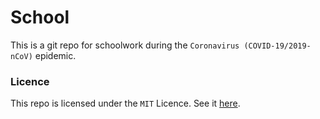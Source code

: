 # School

This is a git repo for schoolwork during the `Coronavirus (COVID-19/2019-nCoV)` epidemic.

### Licence

This repo is licensed under the `MIT` Licence. See it [here](./LICENCE).
